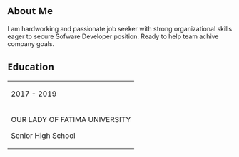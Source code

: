 <h2 style="
    font-family: system-ui,
    -apple-system,
    BlinkMacSystemFont,
    'Segoe UI',
    Roboto,
    Oxygen,
    Ubuntu,
    Cantarell,
    'Open Sans',
    'Helvetica Neue',
    sans-serif;
">
    About Me
</h2>

<p>
    I am hardworking and passionate job seeker with strong organizational skills eager to secure Sofware
    Developer position. Ready to help team achive company goals.
</p>

<h2 style="
    font-family: system-ui,
    -apple-system,
    BlinkMacSystemFont,
    'Segoe UI',
    Roboto,
    Oxygen,
    Ubuntu,
    Cantarell,
    'Open Sans',
    'Helvetica Neue',
    sans-serif;
">
    Education
</h2>

<table>
    <tr>
        <td><p>2017 - 2019</p></td>
    </tr>
    <tr>
        <td>
            <p>OUR LADY OF FATIMA UNIVERSITY</p>
            <p>Senior High School</p>
        </td>
    </tr>
</table>
